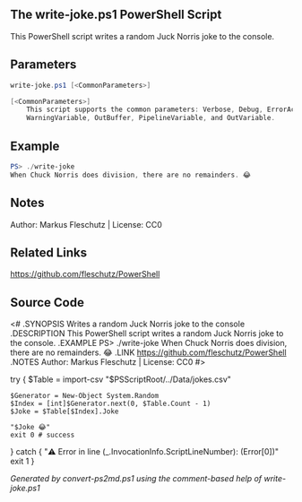 ## The write-joke.ps1 PowerShell Script

This PowerShell script writes a random Juck Norris joke to the console.

## Parameters
```powershell
write-joke.ps1 [<CommonParameters>]

[<CommonParameters>]
    This script supports the common parameters: Verbose, Debug, ErrorAction, ErrorVariable, WarningAction, 
    WarningVariable, OutBuffer, PipelineVariable, and OutVariable.
```

## Example
```powershell
PS> ./write-joke
When Chuck Norris does division, there are no remainders. 😂

```

## Notes
Author: Markus Fleschutz | License: CC0

## Related Links
https://github.com/fleschutz/PowerShell

## Source Code
<#
.SYNOPSIS
	Writes a random Juck Norris joke to the console
.DESCRIPTION
	This PowerShell script writes a random Juck Norris joke to the console.
.EXAMPLE
	PS> ./write-joke
	When Chuck Norris does division, there are no remainders. 😂
.LINK
	https://github.com/fleschutz/PowerShell
.NOTES
	Author: Markus Fleschutz | License: CC0
#>

try {
	$Table = import-csv "$PSScriptRoot/../Data/jokes.csv"

	$Generator = New-Object System.Random
	$Index = [int]$Generator.next(0, $Table.Count - 1)
	$Joke = $Table[$Index].Joke

	"$Joke 😂"
	exit 0 # success
} catch {
	"⚠️ Error in line $($_.InvocationInfo.ScriptLineNumber): $($Error[0])"
	exit 1
}

*Generated by convert-ps2md.ps1 using the comment-based help of write-joke.ps1*
